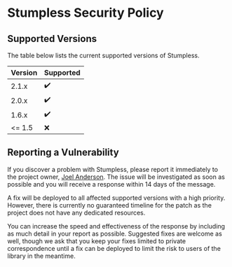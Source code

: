 # Stumpless Security Policy

## Supported Versions

The table below lists the current supported versions of Stumpless.

| Version | Supported          |
| ------- | ------------------ |
| 2.1.x   | :heavy_check_mark: |
| 2.0.x   | :heavy_check_mark: |
| 1.6.x   | :heavy_check_mark: |
| <= 1.5  | :x:                |

## Reporting a Vulnerability

If you discover a problem with Stumpless, please report it immediately to the
project owner, [Joel Anderson](mailto:joelanderson333@gmail.com). The issue
will be investigated as soon as possible and you will receive a response within
14 days of the message.

A fix will be deployed to all affected supported versions with a high priority.
However, there is currently no guaranteed timeline for the patch as the project
does not have any dedicated resources.

You can increase the speed and effectiveness of the response by including as
much detail in your report as possible. Suggested fixes are welcome as well,
though we ask that you keep your fixes limited to private correspondence until
a fix can be deployed to limit the risk to users of the library in the meantime.
